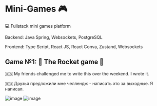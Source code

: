 # Mini-Games 🎮
💻 Fullstack mini games platform

Backend: Java Spring, Websockets, PostgreSQL

Frontend: Type Script, React JS, React Conva, Zustand, Websockets

## Game №1: 🚀 The Rocket game 🎰

🇺🇸 My friends challenged me to write this over the weekend. I wrote it.

🇷🇺 Друзья предложили мне челлендж - написать это за выходные. Я написал.

![image](https://github.com/user-attachments/assets/35772910-6b74-4b02-8b13-2c6cf729376a)
![image](https://github.com/user-attachments/assets/b37cab8c-8391-4e23-90a8-e5eb4ac7c977)

